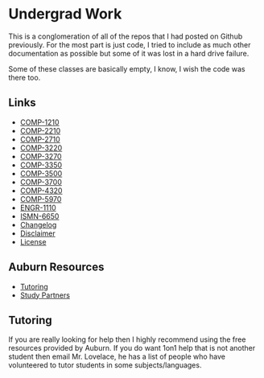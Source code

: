 # Undergrad Work
This is a conglomeration of all of the repos that I had posted on Github
previously. For the most part is just code, I tried to include as much other
documentation as possible but some of it was lost in a hard drive failure.

Some of these classes are basically empty, I know, I wish the code was there
too.

## Links
- [COMP-1210](COMP-1210/)
- [COMP-2210](COMP-2210/)
- [COMP-2710](COMP-2710/)
- [COMP-3220](COMP-3220/)
- [COMP-3270](COMP-3270/)
- [COMP-3350](COMP-3350/)
- [COMP-3500](COMP-3500/)
- [COMP-3700](COMP-3700/)
- [COMP-4320](COMP-4320/)
- [COMP-5970](COMP-5970/)
- [ENGR-1110](ENGR-1110/)
- [ISMN-6650](ISMN-6650/)
- [Changelog](changelog.md)
- [Disclaimer](DISCLAIMER.md)
- [License](LICENSE.md)

## Auburn Resources
- [Tutoring](http://eng.auburn.edu/current-students/academic-support/tutoring)
- [Study Partners](https://adviseassist.campus.eab.com/appointments/)

## Tutoring
If you are really looking for help then I highly recommend using the free
resources provided by Auburn. If you do want 1on1 help that is not another
student then email Mr. Lovelace, he has a list of people who have volunteered
to tutor students in some subjects/languages.
